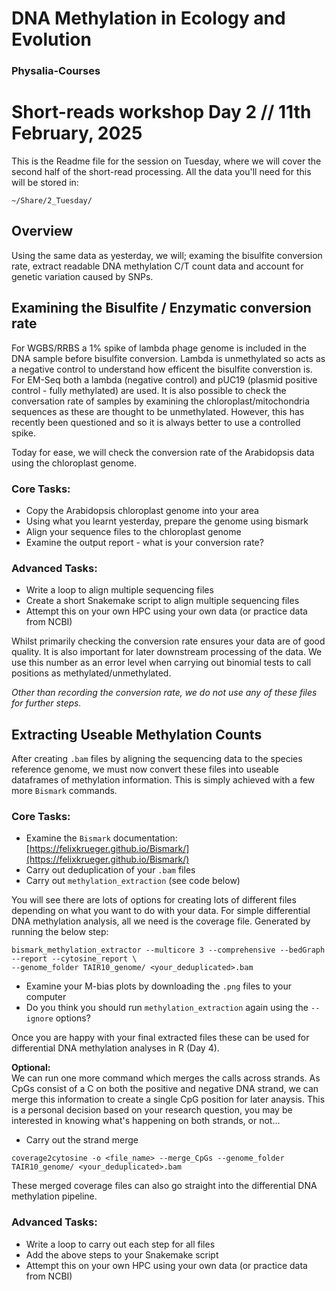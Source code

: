 # DNA Methylation in Ecology and Evolution

### Physalia-Courses 

# Short-reads workshop Day 2 // 11th February, 2025

This is the Readme file for the session on Tuesday, where we will cover the second half of the short-read processing. All the data you'll need for this will be stored in: 

`~/Share/2_Tuesday/`

## Overview

Using the same data as yesterday, we will; examing the bisulfite conversion rate, extract readable DNA methylation C/T count data and account for genetic variation caused by SNPs.

## Examining the Bisulfite / Enzymatic conversion rate

For WGBS/RRBS a 1% spike of lambda phage genome is included in the DNA sample before bisulfite conversion. Lambda is unmethylated so acts as a negative control to understand how efficent the bisulfite converstion is. For EM-Seq both a lambda (negative control) and pUC19 (plasmid positive control - fully methylated) are used. It is also possible to check the conversation rate of samples by examining the chloroplast/mitochondria sequences as these are thought to be unmethylated. However, this has recently been questioned and so it is always better to use a controlled spike.

Today for ease, we will check the conversion rate of the Arabidopsis data using the chloroplast genome.

### Core Tasks:
* Copy the Arabidopsis chloroplast genome into your area
* Using what you learnt yesterday, prepare the genome using bismark
* Align your sequence files to the chloroplast genome
* Examine the output report - what is your conversion rate?

### Advanced Tasks:
* Write a loop to align multiple sequencing files
* Create a short Snakemake script to align multiple sequencing files
* Attempt this on your own HPC using your own data (or practice data from NCBI)

Whilst primarily checking the conversion rate ensures your data are of good quality. It is also important for later downstream processing of the data. We use this number as an error level when carrying out binomial tests to call positions as methylated/unmethylated.

*Other than recording the conversion rate, we do not use any of these files for further steps.*


## Extracting Useable Methylation Counts

After creating `.bam` files by aligning the sequencing data to the species reference genome, we must now convert these files into useable dataframes of methylation information. This is simply achieved with a few more `Bismark` commands.

### Core Tasks:
* Examine the `Bismark` documentation: [https://felixkrueger.github.io/Bismark/](https://felixkrueger.github.io/Bismark/)
* Carry out deduplication of your `.bam` files
* Carry out `methylation_extraction` (see code below)

You will see there are lots of options for creating lots of different files depending on what you want to do with your data. For simple differential DNA methylation analysis, all we need is the coverage file. Generated by running the below step:

```
bismark_methylation_extractor --multicore 3 --comprehensive --bedGraph --report --cytosine_report \
--genome_folder TAIR10_genome/ <your_deduplicated>.bam
```

* Examine your M-bias plots by downloading the `.png` files to your computer
* Do you think you should run `methylation_extraction` again using the `--ignore` options?

Once you are happy with your final extracted files these can be used for differential DNA methylation analyses in R (Day 4). 


**Optional:**\
We can run one more command which merges the calls across strands. As CpGs consist of a C on both the positive and negative DNA strand, we can merge this information to create a single CpG position for later anaysis. This is a personal decision based on your research question, you may be interested in knowing what's happening on both strands, or not...

* Carry out the strand merge

```
coverage2cytosine -o <file_name> --merge_CpGs --genome_folder TAIR10_genome/ <your_deduplicated>.bam
```

These merged coverage files can also go straight into the differential DNA methylation pipeline.

### Advanced Tasks:
* Write a loop to carry out each step for all files
* Add the above steps to your Snakemake script
* Attempt this on your own HPC using your own data (or practice data from NCBI)
